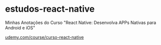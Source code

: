 # estudos-react-native
Minhas Anotações do Curso "React Native: Desenvolva APPs Nativas para Android e iOS"

[udemy.com/course/curso-react-native](https://www.udemy.com/course/curso-react-native/)
